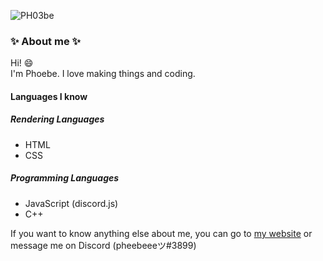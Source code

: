 
![PH03be](https://ph03be.glitch.me/favicon.png)

### :sparkles: About me :sparkles:
Hi! :smile:  
I'm Phoebe. I love making things and coding. 

#### Languages I know
##### Rendering Languages
- HTML
- CSS
##### Programming Languages
- JavaScript (discord.js)
- C++

If you want to know anything else about me, you can go to [my website](https://ph03be.glitch.me) or message me on Discord (pheebeeeツ#3899)
